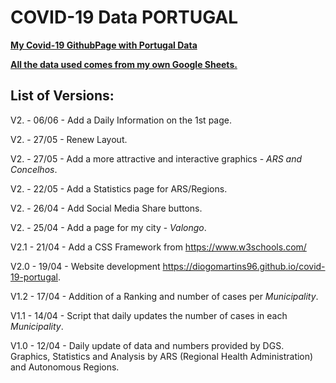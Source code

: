 # COVID-19 Data PORTUGAL

**[My Covid-19 GithubPage with Portugal Data](https://diogomartins96.github.io/covid-19-portugal)**

**[All the data used comes from my own Google Sheets.](https://docs.google.com/spreadsheets/d/1DPjvd_W44UuBHXwuncFfVxiA6yC4xs4TErql052xPtE/edit?usp=sharing)**

## List of Versions:

V2. - 06/06 - Add a Daily Information on the 1st page.

V2. - 27/05 - Renew Layout.

V2. - 27/05 - Add a more attractive and interactive graphics - *ARS and Concelhos*.

V2. - 22/05 - Add a Statistics page for ARS/Regions.

V2. - 26/04 - Add Social Media Share buttons.

V2. - 25/04 - Add a page for my city - *Valongo*.

V2.1 - 21/04 - Add a CSS Framework from https://www.w3schools.com/

V2.0 - 19/04 - Website development https://diogomartins96.github.io/covid-19-portugal.

V1.2 - 17/04 - Addition of a Ranking and number of cases per *Municipality*.

V1.1 - 14/04 - Script that daily updates the number of cases in each *Municipality*.

V1.0 - 12/04 - Daily update of data and numbers provided by DGS. Graphics, Statistics and Analysis by ARS (Regional Health Administration) and Autonomous Regions.
